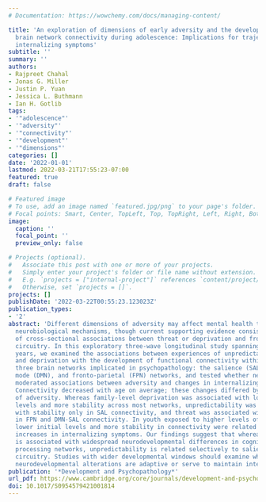 ```yaml
---
# Documentation: https://wowchemy.com/docs/managing-content/

title: 'An exploration of dimensions of early adversity and the development of functional
  brain network connectivity during adolescence: Implications for trajectories of
  internalizing symptoms'
subtitle: ''
summary: ''
authors:
- Rajpreet Chahal
- Jonas G. Miller
- Justin P. Yuan
- Jessica L. Buthmann
- Ian H. Gotlib
tags:
- '"adolescence"'
- '"adversity"'
- '"connectivity"'
- '"development"'
- '"dimensions"'
categories: []
date: '2022-01-01'
lastmod: 2022-03-21T17:55:23-07:00
featured: true
draft: false

# Featured image
# To use, add an image named `featured.jpg/png` to your page's folder.
# Focal points: Smart, Center, TopLeft, Top, TopRight, Left, Right, BottomLeft, Bottom, BottomRight.
image:
  caption: ''
  focal_point: ''
  preview_only: false

# Projects (optional).
#   Associate this post with one or more of your projects.
#   Simply enter your project's folder or file name without extension.
#   E.g. `projects = ["internal-project"]` references `content/project/deep-learning/index.md`.
#   Otherwise, set `projects = []`.
projects: []
publishDate: '2022-03-22T00:55:23.123023Z'
publication_types:
- '2'
abstract: 'Different dimensions of adversity may affect mental health through distinct
  neurobiological mechanisms, though current supporting evidence consists largely
  of cross-sectional associations between threat or deprivation and fronto-limbic
  circuitry. In this exploratory three-wave longitudinal study spanning ages 9–19
  years, we examined the associations between experiences of unpredictability, threat,
  and deprivation with the development of functional connectivity within and between
  three brain networks implicated in psychopathology: the salience (SAL), default
  mode (DMN), and fronto-parietal (FPN) networks, and tested whether network trajectories
  moderated associations between adversity and changes in internalizing symptoms.
  Connectivity decreased with age on average; these changes differed by dimension
  of adversity. Whereas family-level deprivation was associated with lower initial
  levels and more stability across most networks, unpredictability was associated
  with stability only in SAL connectivity, and threat was associated with stability
  in FPN and DMN-SAL connectivity. In youth exposed to higher levels of any adversity,
  lower initial levels and more stability in connectivity were related to smaller
  increases in internalizing symptoms. Our findings suggest that whereas deprivation
  is associated with widespread neurodevelopmental differences in cognitive and emotion
  processing networks, unpredictability is related selectively to salience detection
  circuitry. Studies with wider developmental windows should examine whether these
  neurodevelopmental alterations are adaptive or serve to maintain internalizing symptoms.'
publication: '*Development and Psychopathology*'
url_pdf: https://www.cambridge.org/core/journals/development-and-psychopathology/article/an-exploration-of-dimensions-of-early-adversity-and-the-development-of-functional-brain-network-connectivity-during-adolescence-implications-for-trajectories-of-internalizing-symptoms/2B04878F072A956A812C39E73C7DC913
doi: 10.1017/S0954579421001814
---
```


